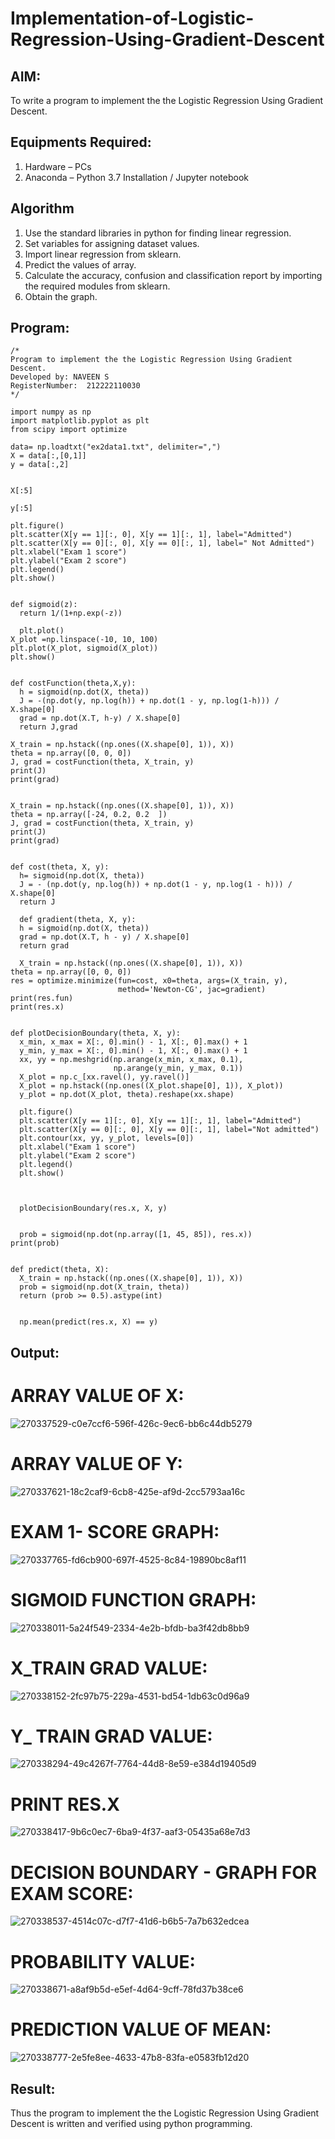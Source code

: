 # Implementation-of-Logistic-Regression-Using-Gradient-Descent

## AIM:
To write a program to implement the the Logistic Regression Using Gradient Descent.

## Equipments Required:
1. Hardware – PCs
2. Anaconda – Python 3.7 Installation / Jupyter notebook

## Algorithm
1. Use the standard libraries in python for finding linear regression.
2. Set variables for assigning dataset values.
3. Import linear regression from sklearn.
4. Predict the values of array.
5. Calculate the accuracy, confusion and classification report by importing the required modules from sklearn.
6. Obtain the graph.

## Program:
```
/*
Program to implement the the Logistic Regression Using Gradient Descent.
Developed by: NAVEEN S
RegisterNumber:  212222110030
*/
```
```
import numpy as np
import matplotlib.pyplot as plt
from scipy import optimize

data= np.loadtxt("ex2data1.txt", delimiter=",")
X = data[:,[0,1]]
y = data[:,2]


X[:5]

y[:5]

plt.figure()
plt.scatter(X[y == 1][:, 0], X[y == 1][:, 1], label="Admitted")
plt.scatter(X[y == 0][:, 0], X[y == 0][:, 1], label=" Not Admitted")
plt.xlabel("Exam 1 score")
plt.ylabel("Exam 2 score")
plt.legend()
plt.show()


def sigmoid(z):
  return 1/(1+np.exp(-z))

  plt.plot()
X_plot =np.linspace(-10, 10, 100)
plt.plot(X_plot, sigmoid(X_plot))
plt.show()


def costFunction(theta,X,y):
  h = sigmoid(np.dot(X, theta))
  J = -(np.dot(y, np.log(h)) + np.dot(1 - y, np.log(1-h))) / X.shape[0]
  grad = np.dot(X.T, h-y) / X.shape[0]
  return J,grad

X_train = np.hstack((np.ones((X.shape[0], 1)), X))
theta = np.array([0, 0, 0])
J, grad = costFunction(theta, X_train, y)
print(J)
print(grad)


X_train = np.hstack((np.ones((X.shape[0], 1)), X))
theta = np.array([-24, 0.2, 0.2  ])
J, grad = costFunction(theta, X_train, y)
print(J)
print(grad)


def cost(theta, X, y):
  h= sigmoid(np.dot(X, theta))
  J = - (np.dot(y, np.log(h)) + np.dot(1 - y, np.log(1 - h))) / X.shape[0]
  return J

  def gradient(theta, X, y):
  h = sigmoid(np.dot(X, theta))
  grad = np.dot(X.T, h - y) / X.shape[0]
  return grad

  X_train = np.hstack((np.ones((X.shape[0], 1)), X))
theta = np.array([0, 0, 0])
res = optimize.minimize(fun=cost, x0=theta, args=(X_train, y),
                        method='Newton-CG', jac=gradient)
print(res.fun)
print(res.x)


def plotDecisionBoundary(theta, X, y):
  x_min, x_max = X[:, 0].min() - 1, X[:, 0].max() + 1
  y_min, y_max = X[:, 0].min() - 1, X[:, 0].max() + 1
  xx, yy = np.meshgrid(np.arange(x_min, x_max, 0.1),
                       np.arange(y_min, y_max, 0.1))
  X_plot = np.c_[xx.ravel(), yy.ravel()]
  X_plot = np.hstack((np.ones((X_plot.shape[0], 1)), X_plot))
  y_plot = np.dot(X_plot, theta).reshape(xx.shape)

  plt.figure()
  plt.scatter(X[y == 1][:, 0], X[y == 1][:, 1], label="Admitted")
  plt.scatter(X[y == 0][:, 0], X[y == 0][:, 1], label="Not admitted")
  plt.contour(xx, yy, y_plot, levels=[0])
  plt.xlabel("Exam 1 score")
  plt.ylabel("Exam 2 score")
  plt.legend()
  plt.show()



  plotDecisionBoundary(res.x, X, y)


  prob = sigmoid(np.dot(np.array([1, 45, 85]), res.x))
print(prob)


def predict(theta, X):
  X_train = np.hstack((np.ones((X.shape[0], 1)), X))
  prob = sigmoid(np.dot(X_train, theta))
  return (prob >= 0.5).astype(int)


  np.mean(predict(res.x, X) == y)
```

## Output:
# ARRAY VALUE OF X:

![270337529-c0e7ccf6-596f-426c-9ec6-bb6c44db5279](https://github.com/NaveenSivamalai/-Implementation-of-Logistic-Regression-Using-Gradient-Descent/assets/123792574/24edb823-701a-47cc-8939-22ca7f3fb258)


# ARRAY VALUE OF Y:

![270337621-18c2caf9-6cb8-425e-af9d-2cc5793aa16c](https://github.com/NaveenSivamalai/-Implementation-of-Logistic-Regression-Using-Gradient-Descent/assets/123792574/cdffea9f-02f6-45cb-9433-bcdddd4932e2)


# EXAM 1- SCORE GRAPH:
![270337765-fd6cb900-697f-4525-8c84-19890bc8af11](https://github.com/NaveenSivamalai/-Implementation-of-Logistic-Regression-Using-Gradient-Descent/assets/123792574/f8bb6690-c03c-4f0b-bb9a-e4c9f19ab89a)



# SIGMOID FUNCTION GRAPH:
![270338011-5a24f549-2334-4e2b-bfdb-ba3f42db8bb9](https://github.com/NaveenSivamalai/-Implementation-of-Logistic-Regression-Using-Gradient-Descent/assets/123792574/d579b428-fcbc-4759-9574-fb6942e23851)



# X_TRAIN GRAD VALUE:
![270338152-2fc97b75-229a-4531-bd54-1db63c0d96a9](https://github.com/NaveenSivamalai/-Implementation-of-Logistic-Regression-Using-Gradient-Descent/assets/123792574/136fbd0b-d736-4141-adb5-7f07b49f3817)



# Y_ TRAIN GRAD VALUE:
![270338294-49c4267f-7764-44d8-8e59-e384d19405d9](https://github.com/NaveenSivamalai/-Implementation-of-Logistic-Regression-Using-Gradient-Descent/assets/123792574/33951971-b85e-45b2-bdd1-9f32764b431c)



# PRINT RES.X
![270338417-9b6c0ec7-6ba9-4f37-aaf3-05435a68e7d3](https://github.com/NaveenSivamalai/-Implementation-of-Logistic-Regression-Using-Gradient-Descent/assets/123792574/92f3578e-a273-44c3-99be-c187bd0c62c7)



# DECISION BOUNDARY - GRAPH FOR EXAM SCORE:
![270338537-4514c07c-d7f7-41d6-b6b5-7a7b632edcea](https://github.com/NaveenSivamalai/-Implementation-of-Logistic-Regression-Using-Gradient-Descent/assets/123792574/7ad2dd3a-f0b7-4adc-9639-862e566082a8)


# PROBABILITY VALUE:
![270338671-a8af9b5d-e5ef-4d64-9cff-78fd37b38ce6](https://github.com/NaveenSivamalai/-Implementation-of-Logistic-Regression-Using-Gradient-Descent/assets/123792574/310585fa-9600-4d7b-b290-c23b98f6840a)



# PREDICTION VALUE OF MEAN:

![270338777-2e5fe8ee-4633-47b8-83fa-e0583fb12d20](https://github.com/NaveenSivamalai/-Implementation-of-Logistic-Regression-Using-Gradient-Descent/assets/123792574/3a997f20-9629-494b-9e38-7fc6b02a7c13)



## Result:
Thus the program to implement the the Logistic Regression Using Gradient Descent is written and verified using python programming.

